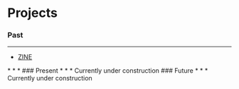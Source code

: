 # Projects


### Past
* * *
<ul uk-accordion="" class="uk-accordion">
          <li class="">
            <a class="uk-accordion-title code" href="#">ZINE</a>
            <div class="uk-accordion-content" aria-hidden="true" hidden="">
            <img src="assets\images\img\lain.JPG" alt="graffiti">
            <h4>I was published in a hacker zine once. </h4>
              <p>I was published in a hacker zine once. It is more theory of Social Engineering and a Hacker mindset than technical but you can check it out <a href="assets\files\lainzine03.pdf">here</a> (My article is on page 45)</p>
              <i>Note: The veiws in this zine do not necessarily refeflct mine nor do I necessarily endorse anything publish winthin said zine</i>
            </div>
          </li>
</ul>
* * *
### Present
* * *
Currently under construction 
### Future
* * *
Currently under construction 